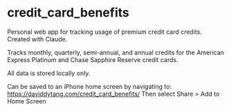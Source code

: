 # credit_card_benefits
Personal web app for tracking usage of premium credit card credits. Created with Claude.

Tracks monthly, quarterly, semi-annual, and annual credits for the American Express Platinum and Chase Sapphire Reserve credit cards.

All data is stored locally only.

Can be saved to an iPhone home screen by navigating to:
https://daviddytang.com/credit_card_benefits/
Then select Share > Add to Home Screen
